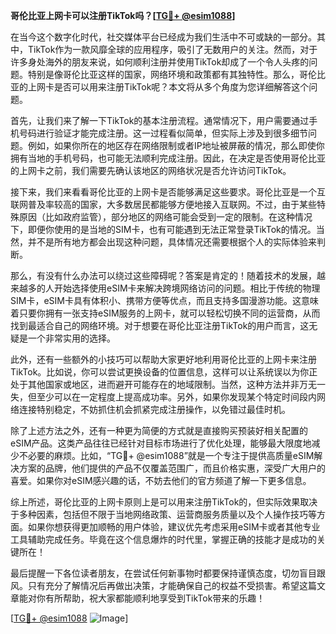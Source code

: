 **哥伦比亚上网卡可以注册TikTok吗？[[TG💪+ @esim1088](https://t.me/s/esim1088)]**

在当今这个数字化时代，社交媒体平台已经成为我们生活中不可或缺的一部分。其中，TikTok作为一款风靡全球的应用程序，吸引了无数用户的关注。然而，对于许多身处海外的朋友来说，如何顺利注册并使用TikTok却成了一个令人头疼的问题。特别是像哥伦比亚这样的国家，网络环境和政策都有其独特性。那么，哥伦比亚的上网卡是否可以用来注册TikTok呢？本文将从多个角度为您详细解答这个问题。

首先，让我们来了解一下TikTok的基本注册流程。通常情况下，用户需要通过手机号码进行验证才能完成注册。这一过程看似简单，但实际上涉及到很多细节问题。例如，如果你所在的地区存在网络限制或者IP地址被屏蔽的情况，那么即使你拥有当地的手机号码，也可能无法顺利完成注册。因此，在决定是否使用哥伦比亚的上网卡之前，我们需要先确认该地区的网络状况是否允许访问TikTok。

接下来，我们来看看哥伦比亚的上网卡是否能够满足这些要求。哥伦比亚是一个互联网普及率较高的国家，大多数居民都能够方便地接入互联网。不过，由于某些特殊原因（比如政府监管），部分地区的网络可能会受到一定的限制。在这种情况下，即便你使用的是当地的SIM卡，也有可能遇到无法正常登录TikTok的情况。当然，并不是所有地方都会出现这种问题，具体情况还需要根据个人的实际体验来判断。

那么，有没有什么办法可以绕过这些障碍呢？答案是肯定的！随着技术的发展，越来越多的人开始选择使用eSIM卡来解决跨境网络访问的问题。相比于传统的物理SIM卡，eSIM卡具有体积小、携带方便等优点，而且支持多国漫游功能。这意味着只要你拥有一张支持eSIM服务的上网卡，就可以轻松切换不同的运营商，从而找到最适合自己的网络环境。对于想要在哥伦比亚注册TikTok的用户而言，这无疑是一个非常实用的选择。

此外，还有一些额外的小技巧可以帮助大家更好地利用哥伦比亚的上网卡来注册TikTok。比如说，你可以尝试更换设备的位置信息，这样可以让系统误以为你正处于其他国家或地区，进而避开可能存在的地域限制。当然，这种方法并非万无一失，但至少可以在一定程度上提高成功率。另外，如果你发现某个特定时间段内网络连接特别稳定，不妨抓住机会抓紧完成注册操作，以免错过最佳时机。

除了上述方法之外，还有一种更为简便的方式就是直接购买预装好相关配置的eSIM产品。这类产品往往已经针对目标市场进行了优化处理，能够最大限度地减少不必要的麻烦。比如，“TG💪+ @esim1088”就是一个专注于提供高质量eSIM解决方案的品牌，他们提供的产品不仅覆盖范围广，而且价格实惠，深受广大用户的喜爱。如果你对eSIM感兴趣的话，不妨去他们的官方频道了解一下更多信息。

综上所述，哥伦比亚的上网卡原则上是可以用来注册TikTok的，但实际效果取决于多种因素，包括但不限于当地网络政策、运营商服务质量以及个人操作技巧等方面。如果你想获得更加顺畅的用户体验，建议优先考虑采用eSIM卡或者其他专业工具辅助完成任务。毕竟在这个信息爆炸的时代里，掌握正确的技能才是成功的关键所在！

最后提醒一下各位读者朋友，在尝试任何新事物时都要保持谨慎态度，切勿盲目跟风。只有充分了解情况后再做出决策，才能确保自己的权益不受损害。希望这篇文章能对你有所帮助，祝大家都能顺利地享受到TikTok带来的乐趣！

[[TG💪+ @esim1088](https://t.me/s/esim1088) ![Image](https://i.postimg.cc/4NQfJmqS/Snipaste-2025-05-13-00-14-12.png)]